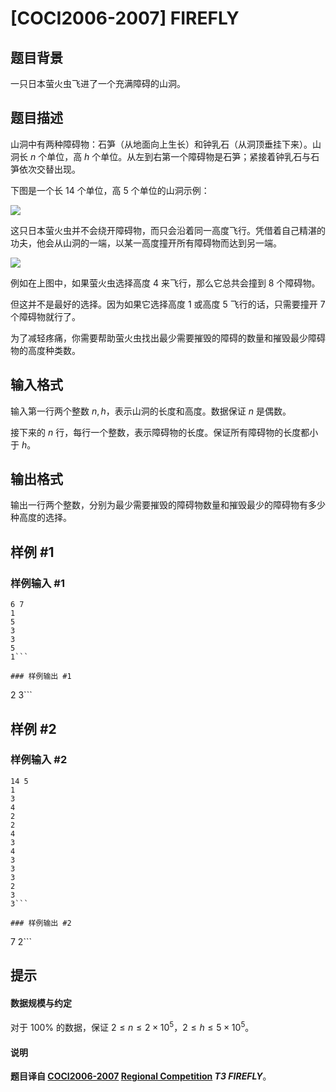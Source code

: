 # [COCI2006-2007] FIREFLY

## 题目背景

一只日本萤火虫飞进了一个充满障碍的山洞。

## 题目描述

山洞中有两种障碍物：石笋（从地面向上生长）和钟乳石（从洞顶垂挂下来）。山洞长 $n$ 个单位，高 $h$ 个单位。从左到右第一个障碍物是石笋；紧接着钟乳石与石笋依次交替出现。

下图是一个长 $14$ 个单位，高 $5$ 个单位的山洞示例：

![](https://cdn.luogu.com.cn/upload/image_hosting/bcb6bifp.png)

这只日本萤火虫并不会绕开障碍物，而只会沿着同一高度飞行。凭借着自己精湛的功夫，他会从山洞的一端，以某一高度撞开所有障碍物而达到另一端。

![](https://cdn.luogu.com.cn/upload/image_hosting/3t9jf6ny.png)

例如在上图中，如果萤火虫选择高度 $4$ 来飞行，那么它总共会撞到 $8$ 个障碍物。

但这并不是最好的选择。因为如果它选择高度 $1$ 或高度 $5$ 飞行的话，只需要撞开 $7$ 个障碍物就行了。

为了减轻疼痛，你需要帮助萤火虫找出最少需要摧毁的障碍的数量和摧毁最少障碍物的高度种类数。

## 输入格式

输入第一行两个整数 $n,h$，表示山洞的长度和高度。数据保证 $n$ 是偶数。

接下来的 $n$ 行，每行一个整数，表示障碍物的长度。保证所有障碍物的长度都小于 $h$。

## 输出格式

输出一行两个整数，分别为最少需要摧毁的障碍物数量和摧毁最少的障碍物有多少种高度的选择。

## 样例 #1

### 样例输入 #1
```
6 7
1
5
3
3
5
1```

### 样例输出 #1

```
2 3```

## 样例 #2

### 样例输入 #2
```
14 5
1
3
4
2
2
4
3
4
3
3
3
2
3
3```

### 样例输出 #2

```
7 2```

## 提示

#### 数据规模与约定

对于 $100\%$ 的数据，保证 $2\le n\le 2\times 10^5$，$2\le h\le 5\times 10^5$。

#### 说明

**题目译自 [COCI2006-2007](https://hsin.hr/coci/archive/2006_2007/) [Regional Competition](https://hsin.hr/coci/archive/2006_2007/regional_tasks.pdf) *T3 FIREFLY***。
